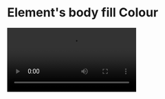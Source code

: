 # Element's body fill Colour

<video controls class="video-js" data-setup='{fill: true}'>
 <source src="assets/fill.mp4" type="video/mp4"/>
</video>
